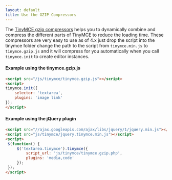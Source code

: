 ```yaml
---
layout: default
title: Use the GZIP Compressors
---
```


The [TinyMCE gzip compressors](http://www.tinymce.com/download/compressors.php) helps you to dynamically combine and compress the different parts of TinyMCE to reduce the loading time. These compressors are very easy to use as of 4.x just drop the script into the tinymce folder change the path to the script from `tinymce.min.js` to `tinymce.gzip.js` and it will compress for you automatically when you call `tinymce.init` to create editor instances.

#### Example using the tinymce.gzip.js

```html
<script src="/js/tinymce/tinymce.gzip.js"></script>
<script>
tinymce.init({
    selector: 'textarea',
    plugins: 'image link'
});
</script>
```

#### Example using the jQuery plugin

```html
<script src="//ajax.googleapis.com/ajax/libs/jquery/1/jquery.min.js"></script>
<script src="js/tinymce/jquery.tinymce.min.js"></script>
<script>
 $(function() {
     $('textarea.tinymce').tinymce({
         script_url: 'js/tinymce/tinymce.gzip.php',
         plugins: 'media,code'
     });
 });
</script>
```
